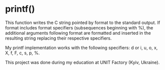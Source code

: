 # printf()

This function writes the C string pointed by format to the standard output. If format includes format specifiers (subsequences beginning with %), the additional arguments following format are formatted and inserted in the resulting string replacing their respective specifiers.

My printf implementation works with the following specifiers: d or i, u, o, x, X, f, F, c, s, p, %.

This project was done during my education at UNIT Factory (Kyiv, Ukraine).
